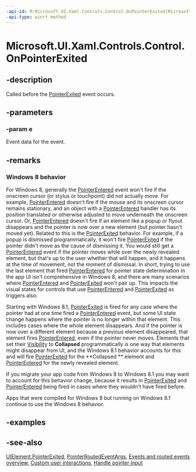 ```yaml
---
-api-id: M:Microsoft.UI.Xaml.Controls.Control.OnPointerExited(Microsoft.UI.Xaml.Input.PointerRoutedEventArgs)
-api-type: winrt method
---
```


<!-- Method syntax
virtual protected void OnPointerExited(Windows.UI.Xaml.Input.PointerRoutedEventArgs e)
-->

# Microsoft.UI.Xaml.Controls.Control.OnPointerExited

## -description
Called before the [PointerExited](../microsoft.ui.xaml/uielement_pointerexited.md) event occurs.

## -parameters
### -param e
Event data for the event.

## -remarks
<!--The following remark is relevant for Windows 8 > 8.1 migration. See WBB 465675-->
### Windows 8 behavior

For Windows 8, generally the [PointerEntered](../microsoft.ui.xaml/uielement_pointerentered.md) event won't fire if the onscreen cursor (or stylus or touchpoint) did not actually move. For example, [PointerEntered](../microsoft.ui.xaml/uielement_pointerentered.md) doesn't fire if the mouse and its onscreen cursor remains stationary, and an object with a [PointerEntered](../microsoft.ui.xaml/uielement_pointerentered.md) handler has its position translated or otherwise adjusted to move underneath the onscreen cursor. Or, [PointerEntered](../microsoft.ui.xaml/uielement_pointerentered.md) doesn't fire if an element like a popup or flyout disappears and the pointer is now over a new element (but pointer hasn't moved yet). Related to this is the [PointerExited](../microsoft.ui.xaml/uielement_pointerexited.md) behavior. For example, if a popup is dismissed programmatically, it won't fire [PointerExited](../microsoft.ui.xaml/uielement_pointerexited.md) if the pointer didn't move as the cause of dismissing it. You would still get a [PointerEntered](../microsoft.ui.xaml/uielement_pointerentered.md) event if the pointer moves while over the newly revealed element, but that's up to the user whether that will happen, and it happens at the time of movement, not the moment of dismissal. In short, trying to use the last element that fired [PointerEntered](../microsoft.ui.xaml/uielement_pointerentered.md) for pointer state determination in the app UI isn't comprehensive in Windows 8, and there are many scenarios where [PointerEntered](../microsoft.ui.xaml/uielement_pointerentered.md) and [PointerExited](../microsoft.ui.xaml/uielement_pointerexited.md) won't pair up. This impacts the visual states for controls that use [PointerEntered](../microsoft.ui.xaml/uielement_pointerentered.md) and [PointerExited](../microsoft.ui.xaml/uielement_pointerexited.md) as triggers also.

Starting with Windows 8.1, [PointerExited](../microsoft.ui.xaml/uielement_pointerexited.md) is fired for any case where the pointer had at one time fired a [PointerEntered](../microsoft.ui.xaml/uielement_pointerentered.md) event, but some UI state change happens where the pointer is no longer within that element. This includes cases where the whole element disappears. And if the pointer is now over a different element because a previous element disappeared, that element fires [PointerEntered](../microsoft.ui.xaml/uielement_pointerentered.md), even if the pointer never moves. Elements that set their [Visibility](../microsoft.ui.xaml/uielement_visibility.md) to **Collapsed** programmatically is one way that elements might disappear from UI, and the Windows 8.1 behavior accounts for this and will fire [PointerExited](../microsoft.ui.xaml/uielement_pointerexited.md) for the **Collapsed ** element and [PointerEntered](../microsoft.ui.xaml/uielement_pointerentered.md) for the newly revealed element.

If you migrate your app code from Windows 8 to Windows 8.1 you may want to account for this behavior change, because it results in [PointerExited](../microsoft.ui.xaml/uielement_pointerexited.md) and [PointerEntered](../microsoft.ui.xaml/uielement_pointerentered.md) being fired in cases where they wouldn't have fired before.

Apps that were compiled for Windows 8 but running on Windows 8.1 continue to use the Windows 8 behavior.

## -examples

## -see-also
[UIElement.PointerExited](../microsoft.ui.xaml/uielement_pointerexited.md), [PointerRoutedEventArgs](../microsoft.ui.xaml.input/pointerroutedeventargs.md), [Events and routed events overview](/windows/uwp/xaml-platform/events-and-routed-events-overview), [Custom user interactions](/windows/uwp/design/layout/index), [Handle pointer input](/windows/uwp/input-and-devices/handle-pointer-input)
